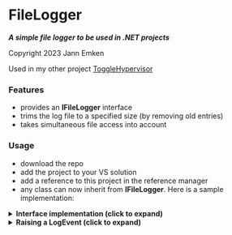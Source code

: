  # FileLogger
 ***A simple file logger to be used in .NET projects***
 
 Copyright 2023 Jann Emken
 
 Used in my other project [ToggleHypervisor](https://github.com/q-g-j/ToggleHypervisor)
 
 ### Features
 - provides an **IFileLogger** interface
 - trims the log file to a specified size (by removing old entries)
 - takes simultaneous file access into account
 
 ### Usage
 - download the repo
 - add the project to your VS solution
 - add a reference to this project in the reference manager
 - any class can now inherit from **IFileLogger**.  Here is a sample implementation:
 
<details>
<summary><b>Interface implementation (click to expand)</b></summary>

```
public class MyClass : IFileLogger
{
    private readonly FileLogger fileLogger;
    
    public MyClass()
    {
        // pass the log filename and the desired max. log file size in KB to the constructor:
        fileLogger = new FileLogger("MyProgram.log", 256);   
        LogEvent += fileLogger.LogWriteLine;
    }
    
    public event Action<object, LoggerEventArgs> LogEvent;

    void IFileLogger.OnLogEvent(object o, LoggerEventArgs eventArgs)
    {
        RaiseLogEvent(o, eventArgs);
    }

    protected virtual void RaiseLogEvent(object o, LoggerEventArgs eventArgs)
    {
        LogEvent?.Invoke(o, eventArgs);
    }
}
```
</details>

<details>
<summary><b>Raising a LogEvent (click to expand)</b></summary>

```
try
{
    // some code
}
catch (Exception ex)
{
    var loggerEventArgs = new LoggerEventArgs(
        String.Empty,
        GetType().Name,
        MethodBase.GetCurrentMethod().Name,
        ex);
    RaiseLogEvent(this, loggerEventArgs);
}
```
</details>
